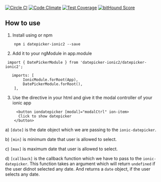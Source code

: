 [![Circle CI](https://circleci.com/gh/celsomarques/ionic-datepicker.svg?style=svg)](https://circleci.com/gh/celsomarques/ionic-datepicker) [![Code Climate](https://codeclimate.com/github/celsomarques/ionic-datepicker/badges/gpa.svg)](https://codeclimate.com/github/celsomarques/ionic-datepicker) [![Test Coverage](https://codeclimate.com/github/celsomarques/ionic-datepicker/badges/coverage.svg)](https://codeclimate.com/github/celsomarques/ionic-datepicker/coverage) [![bitHound Score](https://www.bithound.io/github/celsomarques/ionic-datepicker/badges/score.svg)](https://www.bithound.io/github/celsomarques/ionic-datepicker/master)


## How to use ###

1) Install using or npm

```
    npm i datepicker-ionic2 --save
```

2) Add it to your ngModule in app.module

```
 import { DatePickerModule } from 'datepicker-ionic2/datepicker-ionic2';
```
```
   imports: [
        IonicModule.forRoot(App),
        DatePickerModule.forRoot(),
    ],
```
3) Use the directive in your html and give it the modal controller of your ionic app
```
	 <button iondatepicker [modal]="modalCtrl" ion-item>
      Click to show datepicker
    </button>
```


a) `[date]` is the date object which we are passing to the `ionic-datepicker`.

b) `[min]` is minimum date that user is allowed to select.

c) `[max]` is maximum date that user is allowed to select.

d) `[callback]` is the callback function which we have to pass to the `ionic-datepicker`. This function takes an argument which will return `undefined` if the user didnot selected any date. And returns a `date` object, if the user selects any date.
